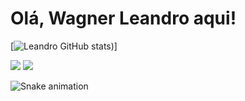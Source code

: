 <h1>Olá, Wagner Leandro aqui!</h1>

[![Leandro GitHub stats](https://github-readme-stats.vercel.app/api?username=L3ndry&theme=radical&show_icons=true))]

<div>
  <a href="https://www.instagram.com/__lndry/" target="_blank"><img src="https://img.shields.io/badge/Instagram-E4405F?style=for-the-badge&logo=instagram&logoColor=white"></a>
  <a href="https://discord.com/channels/@me"><img src="https://img.shields.io/badge/Discord-7289DA?style=for-the-badge&logo=discord&logoColor=white"></a>
<div>

![Snake animation](https://github.com/L3ndry/L3ndry/blob/main/workflow/github-contribution-grid-snake.svg)
